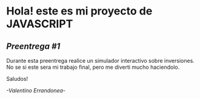 # **Hola! este es mi proyecto de JAVASCRIPT**
## ***Preentrega #1***

Durante esta preentrega realice un simulador interactivo sobre inversiones. No se si este sera mi trabajo final, pero me diverti mucho haciendolo.

Saludos!

*-Valentino Errandonea-*